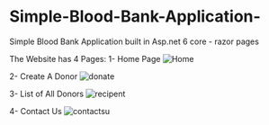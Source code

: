 # Simple-Blood-Bank-Application-
Simple Blood Bank Application built in Asp.net 6 core - razor pages

The Website has 4 Pages:
1- Home Page 
![Home](https://github.com/kawtharhj/Simple-Blood-Bank-Application-/assets/77617119/eb6e2479-6519-47bb-9615-ff5f916b1a41)

2- Create A Donor
![donate](https://github.com/kawtharhj/Simple-Blood-Bank-Application-/assets/77617119/b01cb970-524c-4dc5-9003-705f8318d200)

3- List of All Donors
![recipent](https://github.com/kawtharhj/Simple-Blood-Bank-Application-/assets/77617119/99fa618e-6b0f-49f8-9989-90e23b0bcbb8)

4- Contact Us
![contactsu](https://github.com/kawtharhj/Simple-Blood-Bank-Application-/assets/77617119/b4187f96-449a-4674-8954-894b199a110d)

